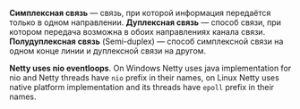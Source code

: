 **Симплексная связь** — связь, при которой информация передаётся только в одном направлении.
**Дуплексная связь** — способ связи, при котором передача возможна в обоих направлениях канала связи.
**Полудуплексная связь** (Semi-duplex) — способ симплексной связи на одном конце линии и дуплексной связи на другом.

**Netty uses nio eventloops**. On Windows Netty uses java implementation for nio and Netty threads have `nio` prefix in their names, on Linux Netty uses native platform implementation and its threads have `epoll` prefix in their names.